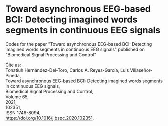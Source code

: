 # Toward asynchronous EEG-based BCI: Detecting imagined words segments in continuous EEG signals

Codes for the paper "Toward asynchronous EEG-based BCI: Detecting imagined words segments in continuous EEG signals" published on "Biomedical Signal Processing and Control"

Cite as: <br>
Tonatiuh Hernández-Del-Toro, Carlos A. Reyes-García, Luis Villaseñor-Pineda, <br>
Toward asynchronous EEG-based BCI: Detecting imagined words segments in continuous EEG signals, <br>
Biomedical Signal Processing and Control, <br>
Volume 65, <br>
2021, <br>
102351, <br>
ISSN 1746-8094, <br>
https://doi.org/10.1016/j.bspc.2020.102351. <br>
